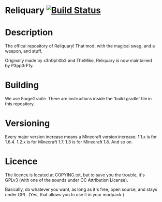 Reliquary [![Build Status](https://travis-ci.org/P3pp3rF1y/Reliquary.svg?branch=1.11.2-dev)](https://drone.io/github.com/P3pp3rF1y/Reliquary/latest)
=========

Description
=========

The offical repository of Reliquary! That mod, with the magical swag, and a weapon, and stuff.

Originally made by x3n0ph0b3 and TheMike, Reliquary is now maintained by P3pp3rF1y.

Building
=========

We use ForgeGradle. There are instructions inside the 'build.gradle' file in this repository.

Versioning
=========

Every major version increase means a Minecraft version increase. 1.1.x is for 1.6.4. 1.2.x is for Minecraft 1.7. 1.3 is for Minecraft 1.8. And so on. 

Licence
=========

The licence is located at COPYING.txt, but to save you the trouble, it's GPLv3 (with one of the sounds under CC Attribution License). 

Basically, do whatever you want, as long as it's free, open source, and stays under GPL. (Yes, that allows you to use it in your modpack.)
